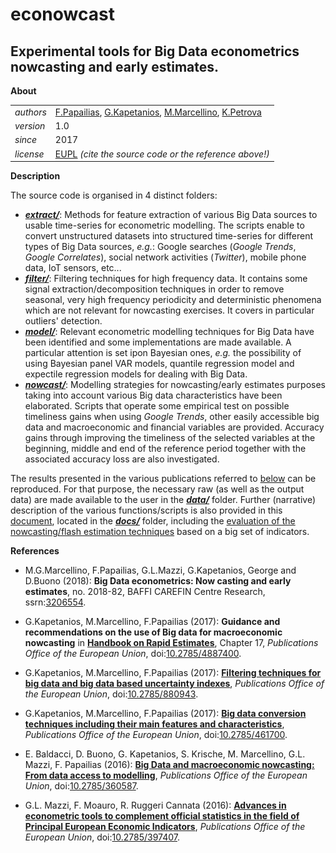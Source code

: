 econowcast
==========

Experimental tools for Big Data econometrics nowcasting and early estimates.
---

**About**

<table align="center" style="display:none;">
    <tr style="display:none;"> <td align="center" style="display:none;">
	    <img src="docs/handbook_front_cover.png" height="120%"></img>
	    </td> <td align="left" style="display:none;">
	    The code source files provided herein will enable you to reproduce the experiments 
on Big Data econometrics nowcasting and early estimates presented in _Eurostat_ [**Handbook on Rapid Estimates**](https://ec.europa.eu/eurostat/documents/3859598/8555708/KS-GQ-17-008-EN-N.pdf)
(_cite this source code or the reference's doi: [10.2785/488740](http://dx.doi.org/10.2785/488740)_).
Further details are also available in the other associated working papers (see 
Kapetanios _et al._'s publications [below](#References)).</td> </tr> 
</table>

<table align="center">
    <tr> <td align="left"><i>authors</i></td> <td align="left"> <a href="mailto:fotis.papailias@quantf.com">F.Papailias</a>, 
	<a href="mailto:kapetaniosgeorge@gmail.com">G.Kapetanios</a>, <a href="mailto:massimiliano.marcellino@unibocconi.it">M.Marcellino</a>, 
	<a href="mailto:katerina.petrova@st-andrews.ac.uk">K.Petrova</a></td> </tr> 
    <tr> <td align="left"><i>version</i></td> <td align="left">1.0</td> </tr> 
    <tr> <td align="left"><i>since</i></td> <td align="left">2017</td> </tr> 
    <tr> <td align="left"><i>license</i></td> <td align="left"><a href="https://joinup.ec.europa.eu/sites/default/files/eupl1.1.-licence-en_0.pdfEUPL">EUPL</a> <i>(cite the source code or the reference above!)</i></td> </tr> 
</table>

**Description**

The source code is organised in 4 distinct folders:
* [**_extract/_**](extract): Methods for feature extraction of various Big Data sources to usable time-series for econometric modelling. The scripts enable to convert unstructured datasets into structured time-series for different types of Big Data sources, _e.g._: Google searches (_Google Trends_, _Google Correlates_), social network activities (_Twitter_), mobile phone data, IoT sensors, etc...
* [**_filter/_**](filter): Filtering techniques for high frequency data. It contains some signal extraction/decomposition techniques in order to remove seasonal, very high frequency periodicity and deterministic phenomena which are not relevant for nowcasting exercises. It covers in particular outliers' detection.
* [**_model/_**](model): Relevant econometric modelling techniques for Big Data have been identified and some implementations are made available. A particular attention is set ipon Bayesian ones, _e.g._ the possibility of  using Bayesian panel VAR models, quantile regression model and expectile regression models for dealing with Big Data.
* [**_nowcast/_**](nowcast): Modelling strategies for nowcasting/early estimates purposes taking into account various Big data characteristics have been elaborated. Scripts that operate some empirical test on possible timeliness gains when using _Google Trends_, other easily accessible big data and macroeconomic and financial variables are provided. Accuracy gains through improving the timeliness of the selected variables at the beginning, middle and end of the reference period together with the associated accuracy loss are also investigated.

The results presented in the various publications referred to [below](#References) can be reproduced.
For that purpose, the necessary raw (as well as the output data) are made available to the user in the [**_data/_**](data) folder.
Further (narrative) description of the various functions/scripts is also provided in this [document](docs/econowcast-code_description.pdf), located in the [**_docs/_**](docs) folder, including the [evaluation of the nowcasting/flash estimation techniques](docs/Nowcasting_Flash_estimation_evaluation) based on a big set of indicators.

**<a name="References"></a>References** 

*  M.G.Marcellino, F.Papailias, G.L.Mazzi, G.Kapetanios, George and D.Buono (2018): **Big Data econometrics: Now casting and early estimates**, no. 2018-82, BAFFI CAREFIN Centre Research, ssrn:[3206554](https://ssrn.com/abstract=3206554).

* G.Kapetanios, M.Marcellino, F.Papailias (2017): 
**Guidance and recommendations on the use of Big data for macroeconomic nowcasting** in
[**Handbook on Rapid Estimates**](http://ec.europa.eu/eurostat/documents/3859598/8555708/KS-GQ-17-008-EN-N.pdf), Chapter 17,
_Publications Office of the European Union_, doi:[10.2785/4887400](http://dx.doi.org/10.2785/4887400).  

* G.Kapetanios, M.Marcellino, F.Papailias (2017): 
[**Filtering techniques for big data and big data based uncertainty indexes**](http://ec.europa.eu/eurostat/documents/3888793/8440791/KS-TC-17-007-EN-N.pdf),
_Publications Office of the European Union_, doi:[10.2785/880943](http://dx.doi.org/10.2785/880943).

* G.Kapetanios, M.Marcellino, F.Papailias (2017): 
[**Big data conversion techniques including their main features and characteristics**](http://ec.europa.eu/eurostat/documents/3888793/8123371/KS-TC-17-003-EN-N.pdf), 
_Publications Office of the European Union_, doi:[10.2785/461700](http://dx.doi.org/10.2785/461700).

* E. Baldacci, D. Buono, G. Kapetanios, S. Krische, M. Marcellino, G.L. Mazzi, F. Papailias (2016): 
[**Big Data and macroeconomic nowcasting: From data access to modelling**](http://ec.europa.eu/eurostat/documents/3888793/7753027/KS-TC-16-024-EN-N.pdf),
_Publications Office of the European Union_, doi:[10.2785/360587](http://dx.doi.org/10.2785/360587).

* G.L. Mazzi, F. Moauro, R. Ruggeri Cannata (2016): 
[**Advances in econometric tools to complement official statistics in the field of Principal European Economic Indicators**](http://ec.europa.eu/eurostat/documents/3888793/7579703/KS-TC-16-013-EN-N.pdf/21b94a6c-55ba-4d3a-af52-01617bbe4310),
_Publications Office of the European Union_, doi:[10.2785/397407](http://dx.doi.org/10.2785/397407).
